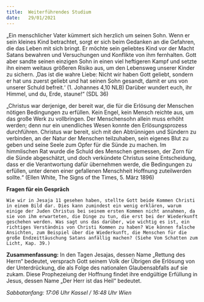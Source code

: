 ```yaml
---
title:  Weiterführendes Studium
date:   29/01/2021
---
```


„Ein menschlicher Vater kümmert sich herzlich um seinen Sohn. Wenn er sein kleines Kind betrachtet, sorgt er sich beim Gedanken an die Gefahren, die das Leben mit sich bringt. Er möchte sein geliebtes Kind vor der Macht Satans bewahren und Versuchungen und Konflikte von ihm fernhalten. Gott aber sandte seinen einzigen Sohn in einen viel heftigeren Kampf und setzte ihn einem weitaus größeren Risiko aus, um den Lebensweg unserer Kinder zu sichern. ‚Das ist die wahre Liebe: Nicht wir haben Gott geliebt, sondern er hat uns zuerst geliebt und hat seinen Sohn gesandt, damit er uns von unserer Schuld befreit.‘ (1. Johannes 4,10 NLB) Darüber wundert euch, ihr Himmel, und du, Erde, staune!“ (SDL 36)

„Christus war derjenige, der bereit war, die für die Erlösung der Menschen nötigen Bedingungen zu erfüllen. Kein Engel, kein Mensch reichte aus, um das große Werk zu vollbringen. Der Menschensohn allein muss erhöht werden; denn nur ein unendliches Wesen konnte den Erlösungsprozess durchführen. Christus war bereit, sich mit den Abtrünnigen und Sündern zu verbinden, an der Natur der Menschen teilzuhaben, sein eigenes Blut zu geben und seine Seele zum Opfer für die Sünde zu machen. Im himmlischen Rat wurde die Schuld des Menschen gemessen, der Zorn für die Sünde abgeschätzt, und doch verkündete Christus seine Entscheidung, dass er die Verantwortung dafür übernehmen werde, die Bedingungen zu erfüllen, unter denen einer gefallenen Menschheit Hoffnung zuteilwerden sollte.“ (Ellen White, The Signs of the Times, 5. März 1896)

**Fragen für ein Gespräch**

`Wie wir in Jesaja 11 gesehen haben, stellte Gott beide Kommen Christi in einem Bild dar. Dies kann zumindest ein wenig erklären, warum einige der Juden Christus bei seinem ersten Kommen nicht annahmen, da sie von ihm erwarteten, die Dinge zu tun, die erst bei der Wiederkunft geschehen werden. Was sagt uns das darüber, wie wichtig es ist, ein richtiges Verständnis von Christi Kommen zu haben? Wie können falsche Ansichten, zum Beispiel über die Wiederkunft, die Menschen für die große Endzeittäuschung Satans anfällig machen? (Siehe Vom Schatten zum Licht, Kap. 39.)`

**Zusammenfassung:** In den Tagen Jesajas, dessen Name „Rettung des Herrn“ bedeutet, versprach Gott seinem Volk der Übrigen die Erlösung von der Unterdrückung, die als Folge des nationalen Glaubensabfalls auf sie zukam. Diese Prophezeiung der Hoffnung findet ihre endgültige Erfüllung in Jesus, dessen Name „Der Herr ist das Heil“ bedeutet.

_Sabbatanfang: 17:06 Uhr Kassel / 16:48 Uhr Wien_